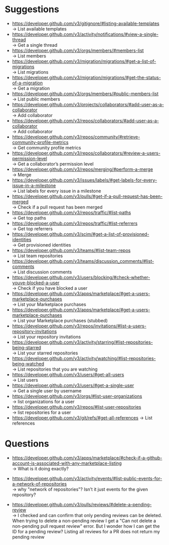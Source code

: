 # Suggestions

- https://developer.github.com/v3/gitignore/#listing-available-templates  
  → List available templates
- https://developer.github.com/v3/activity/notifications/#view-a-single-thread  
  → Get a single thread
- https://developer.github.com/v3/orgs/members/#members-list  
  → List members
- https://developer.github.com/v3/migration/migrations/#get-a-list-of-migrations  
  → List migrations
- https://developer.github.com/v3/migration/migrations/#get-the-status-of-a-migration  
  → Get a migration
- https://developer.github.com/v3/orgs/members/#public-members-list  
  → List public members
- https://developer.github.com/v3/projects/collaborators/#add-user-as-a-collaborator  
  → Add collaborator
- https://developer.github.com/v3/repos/collaborators/#add-user-as-a-collaborator  
  → Add collaborator
- https://developer.github.com/v3/repos/community/#retrieve-community-profile-metrics  
  → Get community profile metrics
- https://developer.github.com/v3/repos/collaborators/#review-a-users-permission-level  
  → Get a collaborator’s permission level
- https://developer.github.com/v3/repos/merging/#perform-a-merge  
  → Merge
- https://developer.github.com/v3/issues/labels/#get-labels-for-every-issue-in-a-milestone  
  → List labels for every issue in a milestone
- https://developer.github.com/v3/pulls/#get-if-a-pull-request-has-been-merged  
  → Check if a pull request has been merged
- https://developer.github.com/v3/repos/traffic/#list-paths  
  → Get top paths
- https://developer.github.com/v3/repos/traffic/#list-referrers  
  → Get top referrers
- https://developer.github.com/v3/scim/#get-a-list-of-provisioned-identities  
  → Get provisioned identities
- https://developer.github.com/v3/teams/#list-team-repos  
  → List team repositories
- https://developer.github.com/v3/teams/discussion_comments/#list-comments  
  → List discussion comments
- https://developer.github.com/v3/users/blocking/#check-whether-youve-blocked-a-user  
  → Check if you have blocked a user
- https://developer.github.com/v3/apps/marketplace/#get-a-users-marketplace-purchases  
  → List your Marketplace purchases
- https://developer.github.com/v3/apps/marketplace/#get-a-users-marketplace-purchases  
  → List your Marketplace purchases (stubbed)
- https://developer.github.com/v3/repos/invitations/#list-a-users-repository-invitations  
  → List your repository invitations
- https://developer.github.com/v3/activity/starring/#list-repositories-being-starred  
  → List your starred repositories
- https://developer.github.com/v3/activity/watching/#list-repositories-being-watched  
  → List repositories that you are watching
- https://developer.github.com/v3/users/#get-all-users  
  → List users
- https://developer.github.com/v3/users/#get-a-single-user  
  → Get a single user by username
- https://developer.github.com/v3/orgs/#list-user-organizations  
  → list organizations for a user
- https://developer.github.com/v3/repos/#list-user-repositories  
  → list repositories for a user
- https://developer.github.com/v3/git/refs/#get-all-references
  → List references

# Questions

- https://developer.github.com/v3/apps/marketplace/#check-if-a-github-account-is-associated-with-any-marketplace-listing  
    → What is it doing exactly?
- https://developer.github.com/v3/activity/events/#list-public-events-for-a-network-of-repositories  
    → why "network of repositories"? Isn’t it just events for the given repository?

- https://developer.github.com/v3/pulls/reviews/#delete-a-pending-review  
    → I checked and can confirm that only pending reviews can be deleted. When trying to delete a non-pending review I get a "Can not delete a non-pending pull request review" error. But I wonder how I can get the ID for a pending review? Listing all reviews for a PR does not return my pending review
